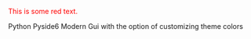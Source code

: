 <p style='color:red'>This is some red text.</p>
Python Pyside6 Modern Gui with the option of customizing theme colors
